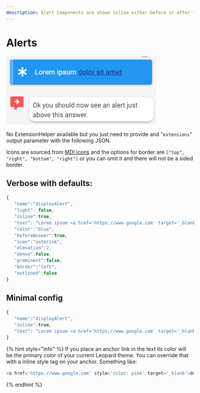 ```yaml
---
description: Alert Components are shown inline either before or after the answer text
---
```


# Alerts

![](../.gitbook/assets/inline-alert.png)

No ExtensionHelper available but you just need to provide and "`extensions`" output parameter with the following JSON. 

Icons are sourced from [MDI icons](https://materialdesignicons.com/) and the options for border are `["top", "right", "bottom", "right"]` or you can omit it and there will not be a sided border.

## Verbose with defaults: 

```javascript
{
   "name":"displayAlert",
   "light": false,
   "inline":true,
   "text": "Lorem ipsum <a href='https://www.google.com' target='_blank'>dolor sit amet</a>",
   "color":"blue",
   "beforeAnswer":true,
   "icon":"asterisk",
   "elevation":2,
   "dense":false,
   "prominent":false,
   "border":"left",
   "outlined":false
} 
```

## Minimal config

```javascript
{
   "name":"displayAlert",
   "inline":true,
   "text": "Lorem ipsum <a href='https://www.google.com' target='_blank'>dolor sit amet</a>",
}
```

{% hint style="info" %}
If you place an anchor link in the text its color will be the primary color of your current Leopard theme. You can override that with a inline style tag on your anchor. Something like:

```javascript
<a href='https://www.google.com' style='color: pink' target='_blank'>dolor sit amet</a>
```
{% endhint %}




